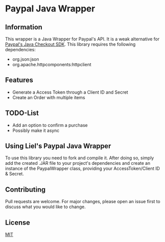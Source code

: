 # Paypal Java Wrapper

## Information
This wrapper is a Java Wrapper for Paypal's API.
It is a weak alternative for [Paypal's Java Checkout SDK](https://github.com/paypal/Checkout-Java-SDK).
This library requires the following dependencies:
* org.json:json
* org.apache.httpcomponents:httpclient

## Features
* Generate a Access Token through a Client ID and Secret
* Create an Order with multiple items

## TODO-List
* Add an option to confirm a purchase
* Possibly make it async

## Using Liel's Paypal Java Wrapper
To use this library you need to fork and compile it. After doing so, simply add the created .JAR file to your project's dependencies and
create an instance of the PaypalWrapper class, providing your AccessToken/Client ID & Secret.

## Contributing
Pull requests are welcome. For major changes, please open an issue first to discuss what you would like to change.

## License
[MIT](https://choosealicense.com/licenses/mit/)
